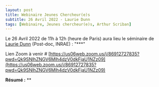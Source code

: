 ```yaml
---
layout: post
title: Webinaire Jeunes Chercheur(e)s
subtitle: 26 Avril 2022 - Laurie Dunn
tags: [Webinaire, Jeunes chercheur(e)s, Arthur Scriban]
---
```


Le 26 Avril 2022 de 11h à 12h (heure de Paris) aura lieu le séminaire de [Laurie Dunn](https://www.researchgate.net/profile/Laurie-Dunn) (Post-doc, INRAE) :
"***"

Lien Zoom à venir # [https://us06web.zoom.us/j/86912727835?pwd=Qk9SNlhZNGV6Mlh4dzV0dkFjaU1NZz09](https://us06web.zoom.us/j/86912727835?pwd=Qk9SNlhZNGV6Mlh4dzV0dkFjaU1NZz09)


**Résumé :**
**
